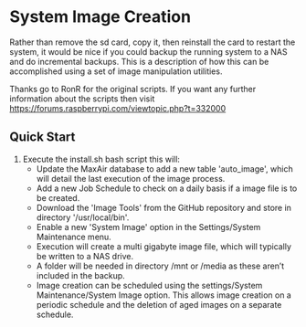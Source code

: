 # System Image Creation
Rather than remove the sd card, copy it, then reinstall the card to restart the system, it would be nice if you could backup the running system to a NAS and do incremental backups. This is a description of how this can be accomplished using a set of image manipulation utilities.

Thanks go to RonR for the original scripts.
If you want any further information about the scripts then visit https://forums.raspberrypi.com/viewtopic.php?t=332000

## Quick Start
1. Execute the install.sh bash script this will:
   * Update the MaxAir database to add a new table 'auto_image', which will detail the last execution of the image process.
   * Add a new Job Schedule to check on a daily basis if a image file is to be created.
   * Download the 'Image Tools' from the GitHub repository and store in directory '/usr/local/bin'.
   * Enable a new 'System Image' option in the Settings/System Maintenance menu.
   * Execution will create a multi gigabyte image file, which will typically be written to a NAS drive.
   * A folder will be needed in directory /mnt or /media as these aren’t included in the backup.
   * Image creation can be scheduled using the settings/System Maintenance/System Image option. This allows image creation on a periodic schedule and the deletion of aged images on a separate schedule.
